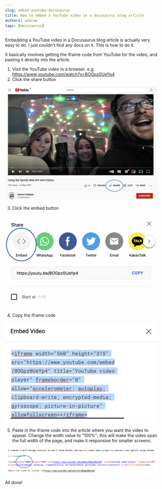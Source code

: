 ```yaml
---
slug: embed-youtube-docusaurus
title: How to embed a YouTube video in a docusaurus blog article
authors: andrew
tags: [docusaurus]
---
```


Embedding a YouTube video in a Docusaurus blog article is actually very easy to do. I just couldn't find any docs on it. This is how to do it.

<!--truncate-->

It basically involves getting the iframe code from YouTube for the video, and pasting it directly into the article.

1. Visit the YouTube video in a browser. e.g. https://www.youtube.com/watch?v=8OGpz0UeYp4
2. Click the share button

![share button](./share-button.png)

3. Click the embed button

![embed button](./embed-button.png)

4. Copy the iframe code

![iframe code](./iframe-code.png)

5. Paste in the iframe code into the article where you want the video to appear. Change the width value to "100%"; this will make the video span the full width of the page, and make it responsive for smaller screens.

![paste iframe code](./paste-iframe-code.png)

All done!
